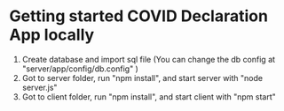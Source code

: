 # Getting started COVID Declaration App locally
1. Create database and import sql file (You can change the db config at "server/app/config/db.config" )
2. Got to server folder, run "npm install", and start server with "node server.js"
3. Got to client folder, run "npm install", and start client with "npm start"
